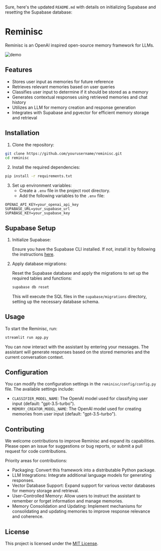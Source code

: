 Sure, here's the updated `README.md` with details on initializing Supabase and resetting the Supabase database:

# Reminisc

Reminisc is an OpenAI inspired open-source memory framework for LLMs.

![demo](assets/demo.gif)

## Features

- Stores user input as memories for future reference
- Retrieves relevant memories based on user queries
- Classifies user input to determine if it should be stored as a memory
- Generates contextual responses using retrieved memories and chat history
- Utilizes an LLM for memory creation and response generation
- Integrates with Supabase and pgvector for efficient memory storage and retrieval

## Installation

1. Clone the repository:

```bash
git clone https://github.com/yourusername/reminisc.git
cd reminisc
```

2. Install the required dependencies:

```bash
pip install -r requirements.txt
```

3. Set up environment variables:
   - Create a `.env` file in the project root directory.
   - Add the following variables to the `.env` file:

```
OPENAI_API_KEY=your_openai_api_key
SUPABASE_URL=your_supabase_url
SUPABASE_KEY=your_supabase_key
```

## Supabase Setup

1. Initialize Supabase:

   Ensure you have the Supabase CLI installed. If not, install it by following the instructions [here](https://supabase.io/docs/guides/cli).

2. Apply database migrations:

   Reset the Supabase database and apply the migrations to set up the required tables and functions:

   ```bash
   supabase db reset
   ```

   This will execute the SQL files in the `supabase/migrations` directory, setting up the necessary database schema.

## Usage

To start the Reminisc, run:

```bash
streamlit run app.py
```

You can now interact with the assistant by entering your messages. The assistant will generate responses based on the stored memories and the current conversation context.

## Configuration

You can modify the configuration settings in the `reminisc/config/config.py` file. The available settings include:

- `CLASSIFIER_MODEL_NAME`: The OpenAI model used for classifying user input (default: "gpt-3.5-turbo").
- `MEMORY_CREATOR_MODEL_NAME`: The OpenAI model used for creating memories from user input (default: "gpt-3.5-turbo").

## Contributing

We welcome contributions to improve Reminisc and expand its capabilities. Please open an issue for suggestions or bug reports, or submit a pull request for code contributions.

Priority areas for contributions:

- Packaging: Convert this framework into a distributable Python package.
- LLM Integrations: Integrate additional language models for generating responses.
- Vector Database Support: Expand support for various vector databases for memory storage and retrieval.
- User-Controlled Memory: Allow users to instruct the assistant to remember or forget information and manage memories.
- Memory Consolidation and Updating: Implement mechanisms for consolidating and updating memories to improve response relevance and coherence.

## License

This project is licensed under the [MIT License](LICENSE).
